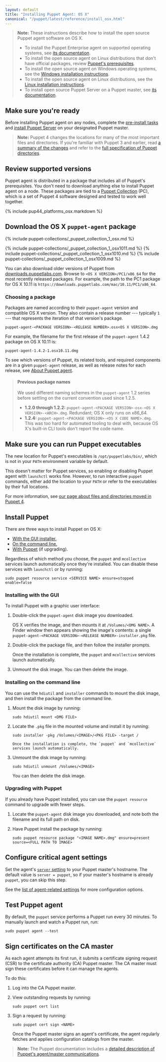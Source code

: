 ```yaml
---
layout: default
title: "Installing Puppet Agent: OS X"
canonical: "/puppet/latest/reference/install_osx.html"
---
```


[server_install]: {{puppetserver}}/install_from_packages.html
[where]: ./whered_it_go.html
[agent_settings]: ./config_important_settings.html#settings-for-agents-all-nodes
[puppet_collections]: ./puppet_collections.html
[server_setting]: ./configuration.html#server

> **Note:** These instructions describe how to install the open source Puppet agent software on OS X.
>
> -   To install the Puppet Enterprise agent on supported operating systems, see [its documentation]({{pe}}/install_agents.html).
> -   To install the open source agent on Linux distributions that don't have official packages, review [Puppet's prerequisites](./system_requirements.html#platforms-without-packages).
> -   To install the open source agent on Windows operating systems, see the [Windows installation instructions](./install_windows.html).
> -   To install the open source agent on Linux distributions, see the [Linux installation instructions](./install_linux.html).
> -   To install open source Puppet Server on a Puppet master, see [its documentation][server_install].

## Make sure you're ready

Before installing Puppet agent on any nodes, complete the [pre-install tasks](./install_pre.html) and [install Puppet Server][server_install] on your designated Puppet master.

> **Note:** Puppet 4 changes the locations for many of the most important files and directories. If you're familiar with Puppet 3 and earlier, read [a summary of the changes][where] and refer to the [full specification of Puppet directories](https://github.com/puppetlabs/puppet-specifications/blob/master/file_paths.md).

## Review supported versions

Puppet agent is distributed in a package that includes all of Puppet's prerequisites. You don't need to download anything else to install Puppet agent on a node. These packages are tied to a [Puppet Collection][puppet_collections] (PC), which is a set of Puppet 4 software designed and tested to work well together.

{% include pup44_platforms_osx.markdown %}

## Download the OS X `puppet-agent` package

{% include puppet-collections/_puppet_collection_1_osx.md %}

{% include puppet-collections/_puppet_collection_1_osx1011.md %}
{% include puppet-collections/_puppet_collection_1_osx1010.md %}
{% include puppet-collections/_puppet_collection_1_osx1009.md %}

You can also download older versions of Puppet from [downloads.puppetlabs.com](https://downloads.puppetlabs.com/mac/). Browse to `<OS X VERSION>/PC1/x86_64` for the most recently released packages. For example, the path to the PC1 package for OS X 10.11 is `https://downloads.puppetlabs.com/mac/10.11/PC1/x86_64`.

### Choosing a package

Packages are named according to their `puppet-agent` version and compatible OS X version. They also contain a release number --- typically `1` --- that represents the iteration of that version's package.

    puppet-agent-<PACKAGE VERSION>-<RELEASE NUMBER>.osx<OS X VERSION>.dmg

For example, the filename for the first release of the `puppet-agent` 1.4.2 package on OS X 10.11 is:

    puppet-agent-1.4.2-1.osx10.11.dmg

To see which versions of Puppet, its related tools, and required components are in a given `puppet-agent` release, as well as release notes for each release, see [About Puppet agent](./about_agent.html).

> #### Previous package names
>
> We used different naming schemes in the `puppet-agent` 1.2 series before settling on the current convention used since 1.2.5.
>
> -   **1.2.0 through 1.2.2:** `puppet-agent-<PACKAGE VERSION>-osx-<OS X VERSION>-<ARCH>.dmg`. Redundant; OS X only runs on x86_64.
> -   **1.2.4:** `puppet-agent-<PACKAGE VERSION>-<OS X CODE NAME>.dmg`. This was too hard for automated tooling to deal with, because OS X's built-in CLI tools don't report the code name.

## Make sure you can run Puppet executables

The new location for Puppet's executables is `/opt/puppetlabs/bin/`, which is not in your `PATH` environment variable by default.

This doesn't matter for Puppet services, so enabling or disabling Puppet agent with `launchctl` works fine. However, to run interactive `puppet` commands, either add the location to your `PATH` or refer to the executables by their full locations.

For more information, see [our page about files and directories moved in Puppet 4][where].

## Install Puppet

There are three ways to install Puppet on OS X:

-   [With the GUI installer.](#installing-with-the-gui)
-   [On the command line.](#installing-on-the-command-line)
-   [With Puppet](#upgrading-with-puppet) (if upgrading).

Regardless of which method you choose, the `puppet` and `mcollective` services launch automatically once they're installed. You can disable these services with `launchctl` or by running:

    sudo puppet resource service <SERVICE NAME> ensure=stopped enable=false

### Installing with the GUI

To install Puppet with a graphic user interface:

1.  Double-click the `puppet-agent` disk image you downloaded.

    OS X verifies the image, and then mounts it at `/Volumes/<DMG NAME>`. A Finder window then appears showing the image's contents: a single `puppet-agent-<PACKAGE VERSION>-<RELEASE NUMBER>-installer.pkg` file.

2.  Double-click the package file, and then follow the installer prompts.

    Once the installation is complete, the `puppet` and `mcollective` services launch automatically.

3.  Unmount the disk image. You can then delete the image.

### Installing on the command line

You can use the `hdiutil` and `installer` commands to mount the disk image, and then install the package from the command line.

1.  Mount the disk image by running:

        sudo hdiutil mount <DMG FILE>

2.  Locate the `.pkg` file in the mounted volume and install it by running:

        sudo installer -pkg /Volumes/<IMAGE>/<PKG FILE> -target /

        Once the installation is complete, the `puppet` and `mcollective` services launch automatically.

3.  Unmount the disk image by running:

        sudo hdiutil unmount /Volumes/<IMAGE>

    You can then delete the disk image.

### Upgrading with Puppet

If you already have Puppet installed, you can use the `puppet resource` command to upgrade with fewer steps.

1.  Locate the `puppet-agent` disk image you downloaded, and note both the filename and its full path on disk.

2.  Have Puppet install the package by running:

        sudo puppet resource package "<IMAGE NAME>.dmg" ensure=present source=<FULL PATH TO IMAGE>

## Configure critical agent settings

Set the agent's [`server` setting][server_setting] to your Puppet master's hostname. The default value is `server = puppet`, so if your master's hostname is already `puppet`, you can skip this step.

See the [list of agent-related settings][agent_settings] for more configuration options.

## Test Puppet agent

By default, the `puppet` service performs a Puppet run every 30 minutes. To manually launch and watch a Puppet run, run:

    sudo puppet agent --test

## Sign certificates on the CA master

As each agent attempts its first run, it submits a certificate signing request (CSR) to the certificate authority (CA) Puppet master. The CA master must sign these certificates before it can manage the agents.

To do this:

1.  Log into the CA Puppet master.

2.  View outstanding requests by running:

        sudo puppet cert list

3.  Sign a request by running:

        sudo puppet cert sign <NAME>

    Once the Puppet master signs an agent's certificate, the agent regularly fetches and applies configuration catalogs from the master.

> **Note:** The Puppet documentation includes a [detailed description of Puppet's agent/master communications](./subsystem_agent_master_comm.html).
